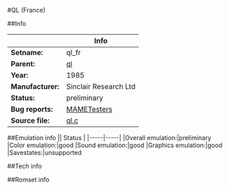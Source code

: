#QL (France)

##Info

||Info|
|-----|-----|
|**Setname:**|ql_fr
|**Parent:**|[ql](ql.md)
|**Year:**|1985
|**Manufacturer:**|Sinclair Research Ltd
|**Status:**|preliminary
|**Bug reports:**|[MAMETesters](http://mametesters.org/view_all_set.php?type=1&temporary=y&search=ql.c)
|**Source file:**|[ql.c](https://github.com/mamedev/mame/blob/master/src/mess/drivers/ql.c)

##Emulation info
|| Status |
|-----|-----|
|Overall emulation:|preliminary
|Color emulation:|good
|Sound emulation:|good
|Graphics emulation:|good
|Savestates:|unsupported

##Tech info

##Romset info

<!--- START OF EDITED COMMENT DO NOT TOUCH TEXT ABOVE-->
